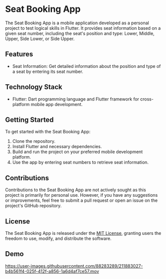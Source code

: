 # Seat Booking App

The Seat Booking App is a mobile application developed as a personal project to test logical skills in Flutter. It provides seat information based on a given seat number, including the seat's position and type: Lower, Middle, Upper, Side Lower, or Side Upper.

## Features

- Seat Information: Get detailed information about the position and type of a seat by entering its seat number.

## Technology Stack

- Flutter: Dart programming language and Flutter framework for cross-platform mobile app development.

## Getting Started

To get started with the Seat Booking App:

1. Clone the repository.
2. Install Flutter and necessary dependencies.
3. Build and run the project on your preferred mobile development platform.
4. Use the app by entering seat numbers to retrieve seat information.

## Contributions

Contributions to the Seat Booking App are not actively sought as this project is primarily for personal use. However, if you have any suggestions or improvements, feel free to submit a pull request or open an issue on the project's GitHub repository.

## License

The Seat Booking App is released under the [MIT License](LICENSE), granting users the freedom to use, modify, and distribute the software.

## Demo

https://user-images.githubusercontent.com/88283289/211883027-b4b561f4-025f-412f-a856-1a6d4af7ce57.mov
